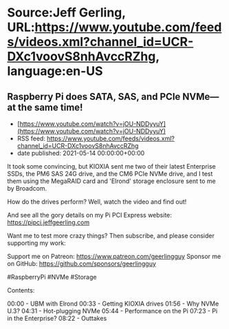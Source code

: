 # Source:Jeff Gerling, URL:https://www.youtube.com/feeds/videos.xml?channel_id=UCR-DXc1voovS8nhAvccRZhg, language:en-US

## Raspberry Pi does SATA, SAS, and PCIe NVMe—at the same time!
 - [https://www.youtube.com/watch?v=jOU-NDDyyuY](https://www.youtube.com/watch?v=jOU-NDDyyuY)
 - RSS feed: https://www.youtube.com/feeds/videos.xml?channel_id=UCR-DXc1voovS8nhAvccRZhg
 - date published: 2021-05-14 00:00:00+00:00

It took some convincing, but KIOXIA sent me two of their latest Enterprise SSDs, the PM6 SAS 24G drive, and the CM6 PCIe NVMe drive, and I test them using the MegaRAID card and 'Elrond' storage enclosure sent to me by Broadcom.

How do the drives perform? Well, watch the video and find out!

And see all the gory details on my Pi PCI Express website: https://pipci.jeffgeerling.com

Want me to test more crazy things? Then subscribe, and please consider supporting my work:

Support me on Patreon: https://www.patreon.com/geerlingguy
Sponsor me on GitHub: https://github.com/sponsors/geerlingguy

#RaspberryPi #NVMe #Storage

Contents:

00:00 - UBM with Elrond
00:33 - Getting KIOXIA drives
01:56 - Why NVMe U.3?
04:31 - Hot-plugging NVMe
05:44 - Performance on the Pi
07:23 - Pi in the Enterprise?
08:22 - Outtakes

